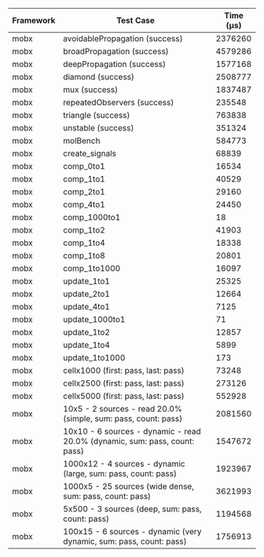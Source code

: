 | Framework | Test Case | Time (μs) |
| --- | --- | --- |
| mobx | avoidablePropagation (success) | 2376260 |
| mobx | broadPropagation (success) | 4579286 |
| mobx | deepPropagation (success) | 1577168 |
| mobx | diamond (success) | 2508777 |
| mobx | mux (success) | 1837487 |
| mobx | repeatedObservers (success) | 235548 |
| mobx | triangle (success) | 763838 |
| mobx | unstable (success) | 351324 |
| mobx | molBench | 584773 |
| mobx | create_signals | 68839 |
| mobx | comp_0to1 | 16534 |
| mobx | comp_1to1 | 40529 |
| mobx | comp_2to1 | 29160 |
| mobx | comp_4to1 | 24450 |
| mobx | comp_1000to1 | 18 |
| mobx | comp_1to2 | 41903 |
| mobx | comp_1to4 | 18338 |
| mobx | comp_1to8 | 20801 |
| mobx | comp_1to1000 | 16097 |
| mobx | update_1to1 | 25325 |
| mobx | update_2to1 | 12664 |
| mobx | update_4to1 | 7125 |
| mobx | update_1000to1 | 71 |
| mobx | update_1to2 | 12857 |
| mobx | update_1to4 | 5899 |
| mobx | update_1to1000 | 173 |
| mobx | cellx1000 (first: pass, last: pass) | 73248 |
| mobx | cellx2500 (first: pass, last: pass) | 273126 |
| mobx | cellx5000 (first: pass, last: pass) | 552928 |
| mobx | 10x5 - 2 sources - read 20.0% (simple, sum: pass, count: pass) | 2081560 |
| mobx | 10x10 - 6 sources - dynamic - read 20.0% (dynamic, sum: pass, count: pass) | 1547672 |
| mobx | 1000x12 - 4 sources - dynamic (large, sum: pass, count: pass) | 1923967 |
| mobx | 1000x5 - 25 sources (wide dense, sum: pass, count: pass) | 3621993 |
| mobx | 5x500 - 3 sources (deep, sum: pass, count: pass) | 1194568 |
| mobx | 100x15 - 6 sources - dynamic (very dynamic, sum: pass, count: pass) | 1756913 |
